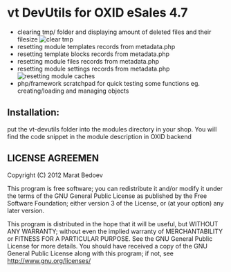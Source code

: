 vt DevUtils for OXID eSales 4.7
====================
* clearing tmp/ folder and displaying amount of deleted files and their filesize
![clear tmp](https://raw.github.com/vanilla-thunder/vt-devutils/screenshots/screenshot1.jpg)
* resetting module templates records from metadata.php
* resetting template blocks records from metadata.php
* resetting module files records from metadata.php
* resetting module settings records from metadata.php
![resetting module caches](https://raw.github.com/vanilla-thunder/vt-devutils/screenshots/screenshot2.jpg)
* php/framework scratchpad for quick testing some functions eg. creating/loading and managing objects


Installation:
------------
put the vt-devutils folder into the modules directory in your shop.
You will find the code snippet in the module description in OXID backend


LICENSE AGREEMEN
------------
Copyright (C) 2012  Marat Bedoev

This program is free software;
you can redistribute it and/or modify it under the terms of the GNU General Public License as published by the Free Software Foundation;
either version 3 of the License, or (at your option) any later version.

This program is distributed in the hope that it will be useful, but WITHOUT ANY WARRANTY;
without even the implied warranty of MERCHANTABILITY or FITNESS FOR A PARTICULAR PURPOSE. See the GNU General Public License for more details.
You should have received a copy of the GNU General Public License along with this program; if not, see <http://www.gnu.org/licenses/>